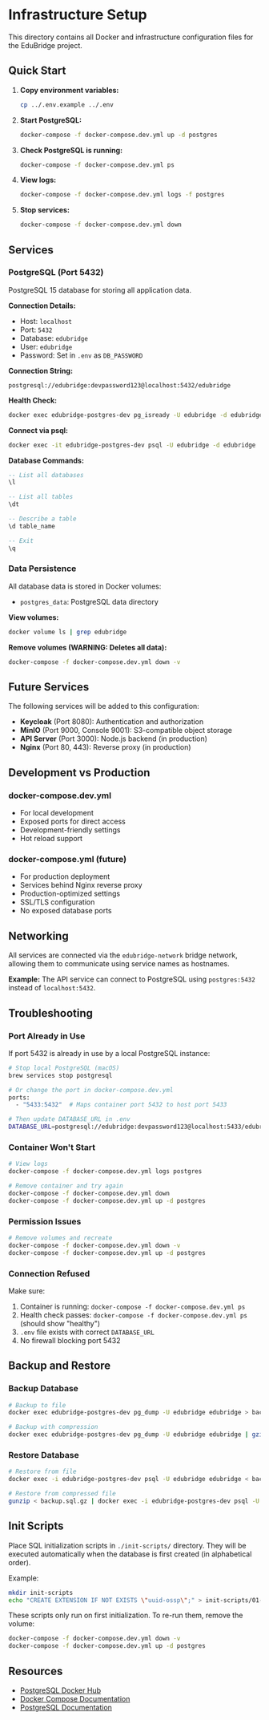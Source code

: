 # Infrastructure Setup

This directory contains all Docker and infrastructure configuration files for the EduBridge project.

## Quick Start

1. **Copy environment variables:**
   ```bash
   cp ../.env.example ../.env
   ```

2. **Start PostgreSQL:**
   ```bash
   docker-compose -f docker-compose.dev.yml up -d postgres
   ```

3. **Check PostgreSQL is running:**
   ```bash
   docker-compose -f docker-compose.dev.yml ps
   ```

4. **View logs:**
   ```bash
   docker-compose -f docker-compose.dev.yml logs -f postgres
   ```

5. **Stop services:**
   ```bash
   docker-compose -f docker-compose.dev.yml down
   ```

## Services

### PostgreSQL (Port 5432)

PostgreSQL 15 database for storing all application data.

**Connection Details:**
- Host: `localhost`
- Port: `5432`
- Database: `edubridge`
- User: `edubridge`
- Password: Set in `.env` as `DB_PASSWORD`

**Connection String:**
```
postgresql://edubridge:devpassword123@localhost:5432/edubridge
```

**Health Check:**
```bash
docker exec edubridge-postgres-dev pg_isready -U edubridge -d edubridge
```

**Connect via psql:**
```bash
docker exec -it edubridge-postgres-dev psql -U edubridge -d edubridge
```

**Database Commands:**
```sql
-- List all databases
\l

-- List all tables
\dt

-- Describe a table
\d table_name

-- Exit
\q
```

### Data Persistence

All database data is stored in Docker volumes:
- `postgres_data`: PostgreSQL data directory

**View volumes:**
```bash
docker volume ls | grep edubridge
```

**Remove volumes (WARNING: Deletes all data):**
```bash
docker-compose -f docker-compose.dev.yml down -v
```

## Future Services

The following services will be added to this configuration:

- **Keycloak** (Port 8080): Authentication and authorization
- **MinIO** (Port 9000, Console 9001): S3-compatible object storage
- **API Server** (Port 3000): Node.js backend (in production)
- **Nginx** (Port 80, 443): Reverse proxy (in production)

## Development vs Production

### docker-compose.dev.yml
- For local development
- Exposed ports for direct access
- Development-friendly settings
- Hot reload support

### docker-compose.yml (future)
- For production deployment
- Services behind Nginx reverse proxy
- Production-optimized settings
- SSL/TLS configuration
- No exposed database ports

## Networking

All services are connected via the `edubridge-network` bridge network, allowing them to communicate using service names as hostnames.

**Example:** The API service can connect to PostgreSQL using `postgres:5432` instead of `localhost:5432`.

## Troubleshooting

### Port Already in Use

If port 5432 is already in use by a local PostgreSQL instance:

```bash
# Stop local PostgreSQL (macOS)
brew services stop postgresql

# Or change the port in docker-compose.dev.yml
ports:
  - "5433:5432"  # Maps container port 5432 to host port 5433

# Then update DATABASE_URL in .env
DATABASE_URL=postgresql://edubridge:devpassword123@localhost:5433/edubridge
```

### Container Won't Start

```bash
# View logs
docker-compose -f docker-compose.dev.yml logs postgres

# Remove container and try again
docker-compose -f docker-compose.dev.yml down
docker-compose -f docker-compose.dev.yml up -d postgres
```

### Permission Issues

```bash
# Remove volumes and recreate
docker-compose -f docker-compose.dev.yml down -v
docker-compose -f docker-compose.dev.yml up -d postgres
```

### Connection Refused

Make sure:
1. Container is running: `docker-compose -f docker-compose.dev.yml ps`
2. Health check passes: `docker-compose -f docker-compose.dev.yml ps` (should show "healthy")
3. `.env` file exists with correct `DATABASE_URL`
4. No firewall blocking port 5432

## Backup and Restore

### Backup Database

```bash
# Backup to file
docker exec edubridge-postgres-dev pg_dump -U edubridge edubridge > backup.sql

# Backup with compression
docker exec edubridge-postgres-dev pg_dump -U edubridge edubridge | gzip > backup.sql.gz
```

### Restore Database

```bash
# Restore from file
docker exec -i edubridge-postgres-dev psql -U edubridge edubridge < backup.sql

# Restore from compressed file
gunzip < backup.sql.gz | docker exec -i edubridge-postgres-dev psql -U edubridge edubridge
```

## Init Scripts

Place SQL initialization scripts in `./init-scripts/` directory. They will be executed automatically when the database is first created (in alphabetical order).

Example:
```bash
mkdir init-scripts
echo "CREATE EXTENSION IF NOT EXISTS \"uuid-ossp\";" > init-scripts/01-extensions.sql
```

These scripts only run on first initialization. To re-run them, remove the volume:
```bash
docker-compose -f docker-compose.dev.yml down -v
docker-compose -f docker-compose.dev.yml up -d postgres
```

## Resources

- [PostgreSQL Docker Hub](https://hub.docker.com/_/postgres)
- [Docker Compose Documentation](https://docs.docker.com/compose/)
- [PostgreSQL Documentation](https://www.postgresql.org/docs/15/)
